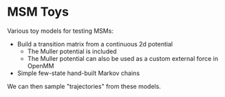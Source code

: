 MSM Toys
========

Various toy models for testing MSMs:

- Build a transition matrix from a continuous 2d potential
    - The Muller potential is included
    - The Muller potential can also be used as a custom external force
      in OpenMM
- Simple few-state hand-built Markov chains    

We can then sample "trajectories" from these models.
